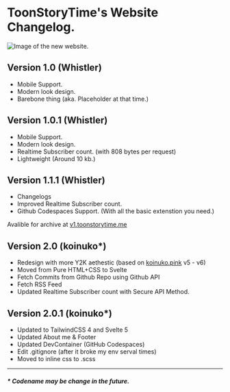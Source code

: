 # ToonStoryTime's Website Changelog.

![Image of the new website.](preview/screenshot.png)

## Version 1.0 (Whistler)
- Mobile Support.
- Modern look design.
- Barebone thing (aka. Placeholder at that time.)

## Version 1.0.1 (Whistler)
- Mobile Support.
- Modern look design.
- Realtime Subscriber count. (with 808 bytes per request)
- Lightweight (Around 10 kb.)

## Version 1.1.1 (Whistler)
- Changelogs
- Improved Realtime Subscriber count.
- Github Codespaces Support. (With all the basic extenstion you need.)

Avalible for archive at [v1.toonstorytime.me](https://v1.toonstorytime.me)

## Version 2.0 (koinuko*)
- Redesign with more Y2K aethestic (based on [koinuko.pink](https://koinuko.pink) v5 - v6)
- Moved from Pure HTML+CSS to Svelte
- Fetch Commits from Github Repo using Github API
- Fetch RSS Feed
- Updated Realtime Subscriber count with Secure API Method.

## Version 2.0.1 (koinuko*)
- Updated to TailwindCSS 4 and Svelte 5
- Updated About me & Footer
- Updated DevContainer (GitHub Codespaces)
- Edit .gitignore (after it broke my env serval times)
- Moved to inline css to .scss
---
##### * Codename may be change in the future.